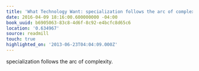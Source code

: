 ```yaml
---
title: 'What Technology Want: specialization follows the arc of complexity.'
date: 2016-04-09 18:16:00.600000000 -04:00
book_uuid: b6905063-83c8-4d6f-8c92-e4bcfc8d65c6
location: '0.634967'
source: readmill
touch: true
highlighted_on: '2013-06-23T04:04:09.000Z'
---
```


specialization follows the arc of complexity.